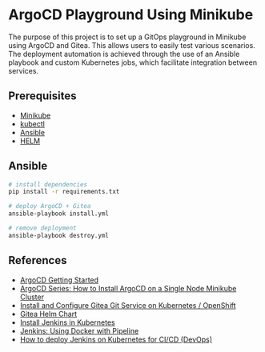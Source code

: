 # ArgoCD Playground Using Minikube

The purpose of this project is to set up a GitOps playground in Minikube using ArgoCD and Gitea. This allows users to easily test various scenarios. The deployment automation is achieved through the use of an Ansible playbook and custom Kubernetes jobs, which facilitate integration between services.

## Prerequisites

- [Minikube](https://minikube.sigs.k8s.io/docs/start/)
- [kubectl](https://minikube.sigs.k8s.io/docs/handbook/kubectl/)
- [Ansible](https://docs.ansible.com/ansible/latest/installation_guide/intro_installation.html)
- [HELM](https://helm.sh/docs/intro/install/)

## Ansible

```bash
# install dependencies
pip install -r requirements.txt

# deploy ArgoCD + Gitea
ansible-playbook install.yml

# remove deployment
ansible-playbook destroy.yml
```

## References

- [ArgoCD Getting Started](https://argo-cd.readthedocs.io/en/stable/getting_started/)
- [ArgoCD Series: How to Install ArgoCD on a Single Node Minikube Cluster](https://mycloudjourney.medium.com/argocd-series-how-to-install-argocd-on-a-single-node-minikube-cluster-1d3a46aaad20)
- [Install and Configure Gitea Git Service on Kubernetes / OpenShift](https://computingforgeeks.com/install-gitea-git-service-on-kubernetes-openshift/)
- [Gitea Helm Chart](https://gitea.com/gitea/helm-chart/)
- [Install Jenkins in Kubernetes](https://www.jenkins.io/doc/book/installing/kubernetes/)
- [Jenkins: Using Docker with Pipeline](https://www.jenkins.io/doc/book/pipeline/docker/)
- [How to deploy Jenkins on Kubernetes for CI/CD (DevOps)](https://www.youtube.com/watch?v=eRWIJGF3Y2g)
